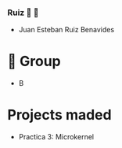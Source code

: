 ### Ruiz  🥳 🚀

- Juan Esteban Ruiz Benavides

# 🧐 Group
- B

# Projects maded
 * Practica 3: Microkernel
